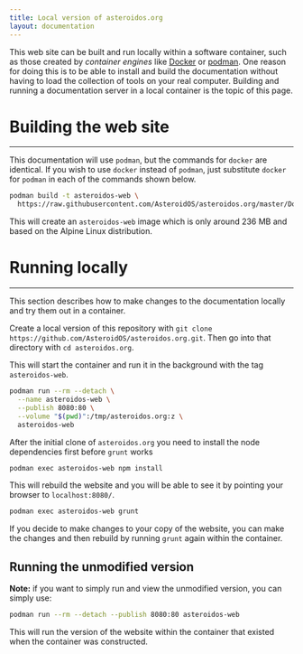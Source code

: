 ```yaml
---
title: Local version of asteroidos.org
layout: documentation
---
```


This web site can be built and run locally within a software container, such as those created by *container engines* like [Docker](https://www.docker.com/) or [podman](https://podman.io/). One reason for doing this is to be able to install and build the documentation without having to load the collection of tools on your real computer. Building and running a documentation server in a local container is the topic of this page.

# Building the web site
---

This documentation will use `podman`, but the commands for `docker` are identical. If you wish to use `docker` instead of `podman`, just substitute `docker` for `podman` in each of the commands shown below.

``` Bash
podman build -t asteroidos-web \
  https://raw.githubusercontent.com/AsteroidOS/asteroidos.org/master/Dockerfile
```

This will create an `asteroidos-web` image which is only around 236 MB and based on the Alpine Linux distribution.

# Running locally
---

This section describes how to make changes to the documentation locally and try them out in a container.

Create a local version of this repository with `git clone https://github.com/AsteroidOS/asteroidos.org.git`. Then go into that directory with `cd asteroidos.org`.

This will start the container and run it in the background with the tag `asteroidos-web`.

``` Bash
podman run --rm --detach \
  --name asteroidos-web \
  --publish 8080:80 \
  --volume "$(pwd)":/tmp/asteroidos.org:z \
  asteroidos-web
```

After the initial clone of `asteroidos.org` you need to install the node dependencies first before `grunt` works

``` Bash
podman exec asteroidos-web npm install
```

This will rebuild the website and you will be able to see it by pointing your browser to `localhost:8080/`.  

``` Bash
podman exec asteroidos-web grunt
```

If you decide to make changes to your copy of the website, you can make the changes and then rebuild by running `grunt` again within the container.

## Running the unmodified version

**Note:** if you want to simply run and view the unmodified version, you can simply use:

``` Bash
podman run --rm --detach --publish 8080:80 asteroidos-web
```

This will run the version of the website within the container that existed when the container was constructed.
